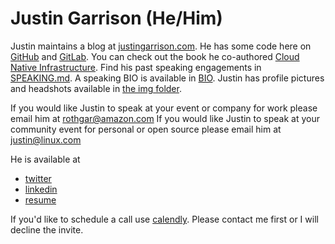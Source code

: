 # Justin Garrison (He/Him)

Justin maintains a blog at [justingarrison.com](http://justingarrison.com).
He has some code here on [GitHub](https://github.com/rothgar) and [GitLab](https://gitlab.com/jgarr).
You can check out the book he co-authored [Cloud Native Infrastructure](http://www.cnibook.info).
Find his past speaking engagements in [SPEAKING.md](SPEAKING.md).
A speaking BIO is available in [BIO](BIO.md).
Justin has profile pictures and headshots available in [the img folder](img/profile_small.jpeg).

If you would like Justin to speak at your event or company for work please email him at rothgar@amazon.com
If you would like Justin to speak at your community event for personal or open source please email him at justin@linux.com

He is available at

- [twitter](https://twitter.com/rothgar)
- [linkedin](https://www.linkedin.com/in/justingarrison/)
- [resume](https://www.justingarrison.com/resume.html)

If you'd like to schedule a call use [calendly](https://calendly.com/justingarrison/30min).
Please contact me first or I will decline the invite.
